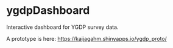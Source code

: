 # ygdpDashboard
Interactive dashboard for YGDP survey data.

A prototype is here: https://kaijagahm.shinyapps.io/ygdp_proto/
